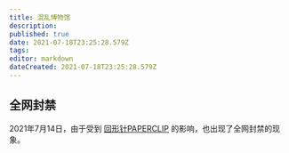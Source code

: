 ```yaml
---
title: 混乱博物馆
description: 
published: true
date: 2021-07-18T23:25:28.579Z
tags: 
editor: markdown
dateCreated: 2021-07-18T23:25:28.579Z
---
```


## 全网封禁

2021年7月14日，由于受到 [回形针PAPERCLIP](/people/回形针PAPERCLIP) 的影响，也出现了全网封禁的现象。
